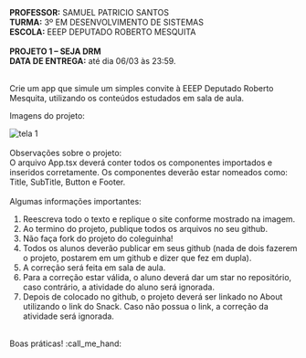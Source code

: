 <div>
    <strong>PROFESSOR:</strong> SAMUEL PATRICIO SANTOS<br>
    <strong>TURMA:</strong> 3º EM DESENVOLVIMENTO DE SISTEMAS<br>
    <strong>ESCOLA:</strong> EEEP DEPUTADO ROBERTO MESQUITA
</div><br>

<div>
    <strong>PROJETO 1 – SEJA DRM</strong><br>
    <strong>DATA DE ENTREGA:</strong> até dia 06/03 às 23:59.
</div><br>

<div>
    <p>Crie um app que simule um simples convite à EEEP Deputado Roberto Mesquita, utilizando os conteúdos estudados em sala de aula.</p>
    <p>Imagens do projeto:</p>
    <img src="https://i.imgur.com/Z9VL2sd.png" alt="tela 1">
</div><br>

<div>
  Observações sobre o projeto:<br>
  O arquivo App.tsx deverá conter todos os componentes importados e inseridos corretamente. Os componentes deverão estar nomeados como: Title, SubTitle, Button e Footer.
</div><br>

<div>
    Algumas informações importantes:
    <ol>
        <li>Reescreva todo o texto e replique o site conforme mostrado na imagem.</li>
        <li>Ao termino do projeto, publique todos os arquivos no seu github.</li>
        <li>Não faça fork do projeto do coleguinha!</li>
        <li>Todos os alunos deverão publicar em seus github (nada de dois fazerem o projeto, postarem em um github e dizer que fez em dupla).</li>
        <li>A correção será feita em sala de aula.</li>
        <li>Para a correção estar válida, o aluno deverá dar um star no repositório, caso contrário, a atividade do aluno será ignorada.</li>
        <li>Depois de colocado no github, o projeto deverá ser linkado no About utilizando o link do Snack. Caso não possua o link, a correção da atividade será ignorada.</li>
    </ol> 
</div>
<br>
<div>
    Boas práticas! :call_me_hand:
</div>
